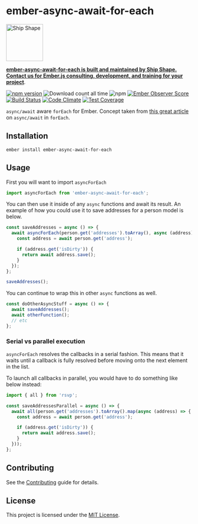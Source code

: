 ember-async-await-for-each
==============================================================================
<a href="https://shipshape.io/"><img src="http://i.imgur.com/KVqNjgO.png" alt="Ship Shape" width="100" height="100"/></a>

**[ember-async-await-for-each is built and maintained by Ship Shape. Contact us for Ember.js consulting, development, and training for your project](https://shipshape.io/ember-consulting/)**.

[![npm version](https://badge.fury.io/js/ember-async-await-for-each.svg)](http://badge.fury.io/js/ember-async-await-for-each)
![Download count all time](https://img.shields.io/npm/dt/ember-async-await-for-each.svg)
![npm](https://img.shields.io/npm/dm/ember-async-await-for-each.svg)
[![Ember Observer Score](http://emberobserver.com/badges/ember-async-await-for-each.svg)](http://emberobserver.com/addons/ember-async-await-for-each)
[![Build Status](https://travis-ci.org/shipshapecode/ember-async-await-for-each.svg)](https://travis-ci.org/shipshapecode/ember-async-await-for-each)
[![Code Climate](https://codeclimate.com/github/shipshapecode/ember-async-await-for-each/badges/gpa.svg)](https://codeclimate.com/github/shipshapecode/ember-async-await-for-each)
[![Test Coverage](https://codeclimate.com/github/shipshapecode/ember-async-await-for-each/badges/coverage.svg)](https://codeclimate.com/github/shipshapecode/ember-async-await-for-each/coverage)

`async/await` aware `forEach` for Ember. Concept taken from [this great article](https://codeburst.io/javascript-async-await-with-foreach-b6ba62bbf404)
on `async/await` in `forEach`.

Installation
------------------------------------------------------------------------------

```
ember install ember-async-await-for-each
```


Usage
------------------------------------------------------------------------------
First you will want to import `asyncForEach`

```js
import asyncForEach from 'ember-async-await-for-each';
```

You can then use it inside of any `async` functions and await its result.
An example of how you could use it to save addresses for a person model is below.

```js
const saveAddresses = async () => {
  await asyncForEach(person.get('addresses').toArray(), async (address) => {
    const address = await person.get('address');

    if (address.get('isDirty')) {
      return await address.save();
    }
  });
};

saveAddresses();
```

You can continue to wrap this in other `async` functions as well.

```js
const doOtherAsyncStuff = async () => {
  await saveAddresses();
  await otherFunction();
  // etc
};
```

### Serial vs parallel execution
`asyncForEach` resolves the callbacks in a serial fashion. This means that it waits until a callback is fully resolved before moving onto the next element in the list.

To launch all callbacks in parallel, you would have to do something like below instead:

```js
import { all } from 'rsvp';

const saveAddressesParallel = async () => {
  await all(person.get('addresses').toArray().map(async (address) => {
    const address = await person.get('address');

    if (address.get('isDirty')) {
      return await address.save();
    }
  }));
};
```

Contributing
------------------------------------------------------------------------------

See the [Contributing](CONTRIBUTING.md) guide for details.

License
------------------------------------------------------------------------------

This project is licensed under the [MIT License](LICENSE.md).
